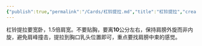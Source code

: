 ```yaml
---
{"publish":true,"permalink":"/Cards/杠铃提拉.md","title":"杠铃提拉","created":"2022-11-11","modified":"2023-03-14","published":"2025-07-29T23:04:02.722+08:00","cssclasses":""}
---
```



杠铃提拉要宽卧，1.5倍肩宽。不要贴胸，要离**10**公分左右，保持肩膀外旋而非内旋，避免肩峰撞击，提拉到胸口乳头位置即可，重点要找肩膀中束的感觉。